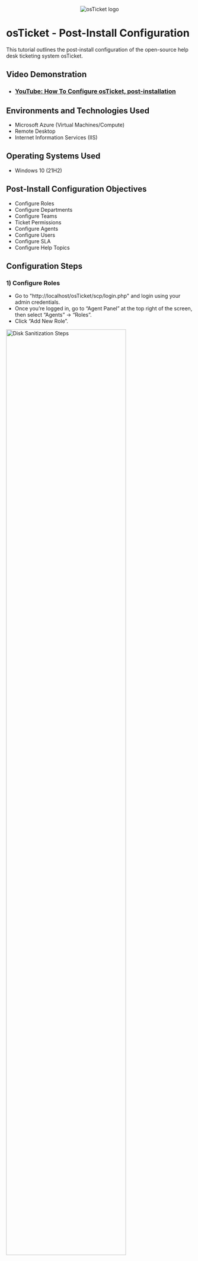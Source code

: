 <p align="center">
<img src="https://i.imgur.com/Clzj7Xs.png" alt="osTicket logo"/>
</p>

<h1>osTicket - Post-Install Configuration</h1>
This tutorial outlines the post-install configuration of the open-source help desk ticketing system osTicket.<br />


<h2>Video Demonstration</h2>

- ### [YouTube: How To Configure osTicket, post-installation](https://www.youtube.com)

<h2>Environments and Technologies Used</h2>

- Microsoft Azure (Virtual Machines/Compute)
- Remote Desktop
- Internet Information Services (IIS)

<h2>Operating Systems Used </h2>

- Windows 10</b> (21H2)

<h2>Post-Install Configuration Objectives</h2>

- Configure Roles
- Configure Departments
- Configure Teams
- Ticket Permissions
- Configure Agents
- Configure Users
- Configure SLA
- Configure Help Topics

<h2>Configuration Steps</h2>

<h3>1) Configure Roles</h3>
<p>

- Go to "http://localhost/osTicket/scp/login.php" and login using your admin credentials.
- Once you’re logged in, go to “Agent Panel” at the top right of the screen, then select “Agents” -> “Roles”.
- Click “Add New Role”.
</p>
<p>
<img src="https://i.imgur.com/S9au8gB.png" height="80%" width="80%" alt="Disk Sanitization Steps"/>
</p>
<br />

<p>

- We will now create a role for someone with full access, for this tutorial, we will name it “Supreme Admin”.
- Select “Permissions” and make sure all permissions are checked.
- Then click "Add Role".
</p>
<p>
<img src="https://i.imgur.com/UAkhEh9.png" height="80%" width="80%" alt="Disk Sanitization Steps"/>
</p>
<p>
<img src="https://i.imgur.com/l0hLmB9.png" height="80%" width="80%" alt="Disk Sanitization Steps"/>
</p>
<p>
<img src="https://i.imgur.com/AkXf5Ye.png" height="80%" width="80%" alt="Disk Sanitization Steps"/>
</p>
<p>
<img src="https://i.imgur.com/vM5H8Gd.png" height="80%" width="80%" alt="Disk Sanitization Steps"/>
</p>
<br />

<h3>2) Configure Departments</h3>
<p>

- Go back to your Admin Panel, then click “Agents” -> “Departments”. Then select “Add New Department”.
</p>
<p>
<img src="https://i.imgur.com/Zev2asQ.png" height="60%" width="60%" alt="Disk Sanitization Steps"/>
</p>
<p>

- For “Parent”, click on the drop-down list that reads “--Top Level Department–”
- Select “Support”.
- Name the department “SysAdmins”.
- Scroll to the bottom and click “Create Dept”.
</p>
<p>
<img src="https://i.imgur.com/01AKRc4.png" height="80%" width="80%" alt="Disk Sanitization Steps"/>
</p>
<br />

<h3>3) Configure Teams</h3>
<p>

- Select “Agents” -> “Teams” and click “Add New Team”.
- Name the team. For this tutorial, we will name it “Online Banking”.
- Click “Create Team”.
</p>
<p>
<img src="https://i.imgur.com/CPMCiGg.png" height="60%" width="60%" alt="Disk Sanitization Steps"/>
</p>
<p>
<img src="https://i.imgur.com/AVwcQs6.png" height="60%" width="60%" alt="Disk Sanitization Steps"/>
</p>
<br />

<h3>4) Ticket Permissions</h3>
<p>
  
- Go to “Settings” -> “Users” and make sure the check box within “Registration required” is unchecked.
- Click “Save Changes”.
</p>
<p>
<img src="https://i.imgur.com/coMMIpq.png" height="70%" width="70%" alt="Disk Sanitization Steps"/>
</p>
<br />

<h3>5) Add Agents</h3>
<p>

- Go back to your Admin Panel. Then click “Agents” -> “Add New Agent”.
</p>
<p>
<img src="https://i.imgur.com/sy3p2qg.png" height="70%" width="70%" alt="Disk Sanitization Steps"/>
</p>
<p>

- Create the agent.
</p>
<p>
<img src="https://i.imgur.com/0zV5LTO.png" height="70%" width="70%" alt="Disk Sanitization Steps"/>
</p>
<p>

- Then assign “Access”, “Permissions”, and “Teams” to the agent whatever you deem necessary.
- Click "Create".
</p>
<p>
<img src="https://i.imgur.com/ymaXtHz.png" height="70%" width="70%" alt="Disk Sanitization Steps"/>
</p>
<p>
<img src="https://i.imgur.com/cpSrqjw.png" height="70%" width="70%" alt="Disk Sanitization Steps"/>
</p>
<p>
<img src="https://i.imgur.com/ljESbLF.png" height="70%" width="70%" alt="Disk Sanitization Steps"/>
</p>
<br />

<h3>6) Add Users</h3>
<p>

- Go to your Agent Panel at the top right of the page.
- Click “User” -> “Add User”.
- Enter the user’s email and name.
</p>
<p>
<img src="https://i.imgur.com/omMG7sE.png" height="70%" width="70%" alt="Disk Sanitization Steps"/>
</p>
<p>
<img src="https://i.imgur.com/LOjJxFC.png" height="70%" width="70%" alt="Disk Sanitization Steps"/>
</p>
<p>
<img src="https://i.imgur.com/ZLl7Zy8.png" height="70%" width="70%" alt="Disk Sanitization Steps"/>
</p>
<br />

<h3>7) Configure SLA</h3>
<p>

- Go back to your Admin Panel. Then click “Manage” -> “SLA” -> “Add a New SLA Plan”.
</p>
<p>

- For this tutorial we will create three SLA plans:
  - Sev-A (Grace Period: 1 hour, Schedule: 24/7)
  - Sev-B (Grace Period: 4 hours, Schedule: 24/7)
  - Sev-C (Grace Period: 8 hours, Business Hours)
</p>
<p>
<img src="https://i.imgur.com/0E1Qlvb.png" height="70%" width="70%" alt="Disk Sanitization Steps"/>
</p>
<p>
<img src="https://i.imgur.com/8ij75n6.png" height="70%" width="70%" alt="Disk Sanitization Steps"/>
</p>
<br />

<h3>7) Configure Help Topics</h3>
<p>

- Go back to your Admin Panel, then click “Manage” -> “Help Topics”.
- For this tutorial, we will create these help topics:
  - Business Critical Outage
    - Parent Topic: "Report A Problem"
  - Personal Computer Issues
    - Parent Topic: "Report A Problem"
  - Equipment Request
    - Parent Topic: "General Inquiry"
  - Password Reset
    - Parent Topic: "Report a Problem"
  - Other
    - Parent Topic: "General Inquiry"
</p>
<p>
Other
</p>
<p>
<img src="https://i.imgur.com/5OJd8rO.png" height="70%" width="70%" alt="Disk Sanitization Steps"/>
</p>
<p>
<img src="https://i.imgur.com/TCPQ2gZ.png" height="70%" width="70%" alt="Disk Sanitization Steps"/>
</p>
<br />

<p>
Congratulations! You are now ready to explore osTicket.
</p>
